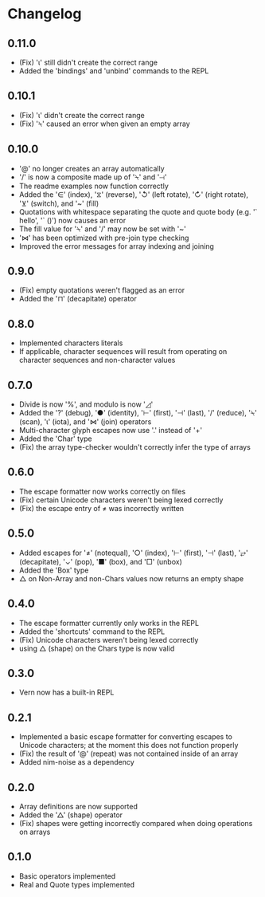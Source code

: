 # Changelog

## 0.11.0

- (Fix) 'ɩ' still didn't create the correct range
- Added the 'bindings' and 'unbind' commands to the REPL


## 0.10.1

- (Fix) 'ɩ' didn't create the correct range
- (Fix) '⍀' caused an error when given an empty array


## 0.10.0

- '@' no longer creates an array automatically
- '/' is now a composite made up of '⍀' and '⊣'
- The readme examples now function correctly
- Added the '∈' (index), '⧖' (reverse), '↺' (left rotate), '↻' (right rotate), '⊻' (switch), and '~' (fill)
- Quotations with whitespace separating the quote and quote body (e.g. '\` hello', '\`    ()') now causes an error
- The fill value for '⍀' and '/' may now be set with '~'
- '⋈' has been optimized with pre-join type checking
- Improved the error messages for array indexing and joining


## 0.9.0

- (Fix) empty quotations weren't flagged as an error
- Added the '⊓' (decapitate) operator


## 0.8.0

- Implemented characters literals
- If applicable, character sequences will result from operating on character sequences and non-character values


## 0.7.0

- Divide is now '%', and modulo is now '◿'
- Added the '?' (debug), '●' (identity), '⊢' (first), '⊣' (last), '/' (reduce), '⍀' (scan), 'ɩ' (iota), and '⋈' (join) operators
- Multi-character glyph escapes now use '.' instead of '+'
- Added the 'Char' type
- (Fix) the array type-checker wouldn't correctly infer the type of arrays


## 0.6.0

- The escape formatter now works correctly on files
- (Fix) certain Unicode characters weren't being lexed correctly
- (Fix) the escape entry of ≠ was incorrectly written


## 0.5.0

- Added escapes for '≠' (notequal), '○' (index), '⊢' (first), '⊣' (last), '⥂' (decapitate), '⌄' (pop), '■' (box), and '□' (unbox)
- Added the 'Box' type
- △ on Non-Array and non-Chars values now returns an empty shape


## 0.4.0

- The escape formatter currently only works in the REPL
- Added the 'shortcuts' command to the REPL
- (Fix) Unicode characters weren't being lexed correctly
- using △ (shape) on the Chars type is now valid


## 0.3.0

- Vern now has a built-in REPL


## 0.2.1

- Implemented a basic escape formatter for converting escapes to Unicode characters; at the moment this does not function properly
- (Fix) the result of '@' (repeat) was not contained inside of an array
- Added nim-noise as a dependency


## 0.2.0

- Array definitions are now supported
- Added the '△' (shape) operator
- (Fix) shapes were getting incorrectly compared when doing operations on arrays


## 0.1.0

- Basic operators implemented
- Real and Quote types implemented
